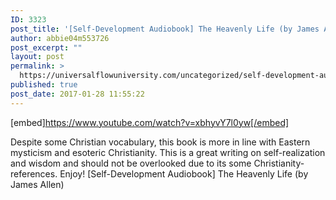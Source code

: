 ```yaml
---
ID: 3323
post_title: '[Self-Development Audiobook] The Heavenly Life (by James Allen)'
author: abbie04m553726
post_excerpt: ""
layout: post
permalink: >
  https://universalflowuniversity.com/uncategorized/self-development-audiobook-the-heavenly-life-by-james-allen/
published: true
post_date: 2017-01-28 11:55:22
---
```

[embed]https://www.youtube.com/watch?v=xbhyvY7l0yw[/embed]<br>
<p>Despite some Christian vocabulary, this book is more in line with Eastern mysticism and esoteric Christianity. This is a great writing on self-realization and wisdom and should not be overlooked due to its some Christianity-references. Enjoy!
[Self-Development Audiobook] The Heavenly Life (by James Allen)</p>
